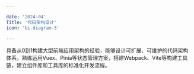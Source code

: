 ```yaml
---

date: '2024-04'
Title: '代码架构设计'
icon: 'bi-diagram-3'

---
```


具备从0到1构建大型前端应用架构的经验，能够设计可扩展、可维护的代码架构体系。熟练运用Vuex、Pinia等状态管理方案，搭建Webpack、Vite等构建工具链，建立组件库和工具库的标准化开发流程。
